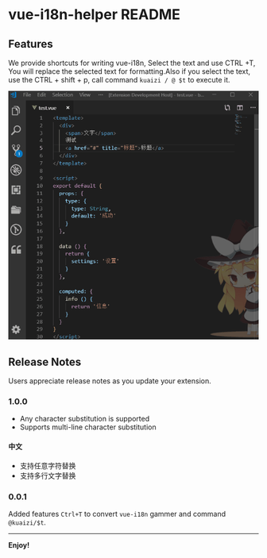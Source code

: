 # vue-i18n-helper README

## Features

We provide shortcuts for writing vue-i18n, Select the text and use CTRL +T, You will replace the selected text for formatting.Also if you select the text, use the CTRL + shift + p, call command ` kuaizi / @ $t ` to execute it.

![feature X](https://raw.githubusercontent.com/Kuaizi-co/i18n/master/packages/@kuaizi/vue-i18n-helper/images/demo.gif)

## Release Notes

Users appreciate release notes as you update your extension.

### 1.0.0

* Any character substitution is supported
* Supports multi-line character substitution

#### 中文

* 支持任意字符替换
* 支持多行文字替换

### 0.0.1

Added features `Ctrl+T` to convert `vue-i18n` gammer and command `@kuaizi/$t`.

-----------------------------------------------------------------------------------------------------------

**Enjoy!**
